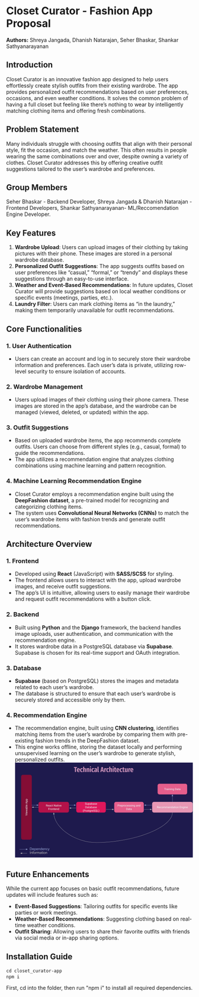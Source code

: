# Closet Curator - Fashion App Proposal

**Authors:** Shreya Jangada, Dhanish Natarajan, Seher Bhaskar, Shankar Sathyanarayanan

## Introduction
Closet Curator is an innovative fashion app designed to help users effortlessly create stylish outfits from their existing wardrobe. The app provides personalized outfit recommendations based on user preferences, occasions, and even weather conditions. It solves the common problem of having a full closet but feeling like there’s nothing to wear by intelligently matching clothing items and offering fresh combinations.

## Problem Statement
Many individuals struggle with choosing outfits that align with their personal style, fit the occasion, and match the weather. This often results in people wearing the same combinations over and over, despite owning a variety of clothes. Closet Curator addresses this by offering creative outfit suggestions tailored to the user’s wardrobe and preferences.
## Group Members
Seher Bhaskar - Backend Developer, Shreya Jangada & Dhanish Natarajan - Frontend Developers, Shankar Sathyanarayanan- ML/Reccomendation Engine Developer.
## Key Features
1. **Wardrobe Upload**: Users can upload images of their clothing by taking pictures with their phone. These images are stored in a personal wardrobe database.
2. **Personalized Outfit Suggestions**: The app suggests outfits based on user preferences like “casual,” “formal,” or “trendy” and displays these suggestions through an easy-to-use interface.
3. **Weather and Event-Based Recommendations**: In future updates, Closet Curator will provide suggestions based on local weather conditions or specific events (meetings, parties, etc.).
4. **Laundry Filter**: Users can mark clothing items as “in the laundry,” making them temporarily unavailable for outfit recommendations.

## Core Functionalities

### 1. User Authentication
- Users can create an account and log in to securely store their wardrobe information and preferences. Each user’s data is private, utilizing row-level security to ensure isolation of accounts.

### 2. Wardrobe Management
- Users upload images of their clothing using their phone camera. These images are stored in the app’s database, and the wardrobe can be managed (viewed, deleted, or updated) within the app.

### 3. Outfit Suggestions
- Based on uploaded wardrobe items, the app recommends complete outfits. Users can choose from different styles (e.g., casual, formal) to guide the recommendations.
- The app utilizes a recommendation engine that analyzes clothing combinations using machine learning and pattern recognition.

### 4. Machine Learning Recommendation Engine
- Closet Curator employs a recommendation engine built using the **DeepFashion dataset**, a pre-trained model for recognizing and categorizing clothing items.
- The system uses **Convolutional Neural Networks (CNNs)** to match the user’s wardrobe items with fashion trends and generate outfit recommendations.

## Architecture Overview

### 1. Frontend
- Developed using **React** (JavaScript) with **SASS/SCSS** for styling.
- The frontend allows users to interact with the app, upload wardrobe images, and receive outfit suggestions.
- The app’s UI is intuitive, allowing users to easily manage their wardrobe and request outfit recommendations with a button click.

### 2. Backend
- Built using **Python** and the **Django** framework, the backend handles image uploads, user authentication, and communication with the recommendation engine.
- It stores wardrobe data in a PostgreSQL database via **Supabase**. Supabase is chosen for its real-time support and OAuth integration.

### 3. Database
- **Supabase** (based on PostgreSQL) stores the images and metadata related to each user’s wardrobe.
- The database is structured to ensure that each user’s wardrobe is securely stored and accessible only by them.

### 4. Recommendation Engine
- The recommendation engine, built using **CNN clustering**, identifies matching items from the user’s wardrobe by comparing them with pre-existing fashion trends in the DeepFashion dataset.
- This engine works offline, storing the dataset locally and performing unsupervised learning on the user’s wardrobe to generate stylish, personalized outfits.
![Alt text](IMG_1378.JPEG?raw=true "Title")
## Future Enhancements
While the current app focuses on basic outfit recommendations, future updates will include features such as:
- **Event-Based Suggestions**: Tailoring outfits for specific events like parties or work meetings.
- **Weather-Based Recommendations**: Suggesting clothing based on real-time weather conditions.
- **Outfit Sharing**: Allowing users to share their favorite outfits with friends via social media or in-app sharing options.

## Installation Guide
```console
cd closet_curator-app
npm i
```
First, cd into the folder, then run "npm i" to install all required dependencies.
